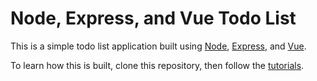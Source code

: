 # Node, Express, and Vue Todo List

This is a simple todo list application built using [Node](https://nodejs.org/en/), [Express](https://expressjs.com/), and [Vue](https://vuejs.org/).

To learn how this is built, clone this repository, then follow the [tutorials](/tutorials).
